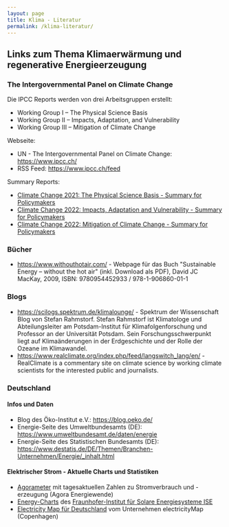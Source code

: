 ```yaml
---
layout: page
title: Klima - Literatur
permalink: /klima-literatur/
---
```


## Links zum Thema Klimaerwärmung und regenerative Energieerzeugung

### The Intergovernmental Panel on Climate Change

Die IPCC Reports werden von drei Arbeitsgruppen erstellt:

- Working Group I – The Physical Science Basis
- Working Group II – Impacts, Adaptation, and Vulnerability
- Working Group III – Mitigation of Climate Change

Webseite:

- UN - The Intergovernmental Panel on Climate Change: <https://www.ipcc.ch/>
- RSS Feed: https://www.ipcc.ch/feed

Summary Reports:

- [Climate Change 2021: The Physical Science Basis - Summary for Policymakers](https://www.ipcc.ch/report/ar6/wg1/downloads/report/IPCC_AR6_WGI_SPM_final.pdf)
- [Climate Change 2022: Impacts, Adaptation and Vulnerability - Summary for Policymakers](https://report.ipcc.ch/ar6wg2/pdf/IPCC_AR6_WGII_SummaryForPolicymakers.pdf)
- [Climate Change 2022: Mitigation of Climate Change - Summary for Policymakers](https://report.ipcc.ch/ar6wg3/pdf/IPCC_AR6_WGIII_SummaryForPolicymakers.pdf)


### Bücher

- <https://www.withouthotair.com/> - Webpage für das Buch "Sustainable Energy – without the hot air" (inkl. Download als PDF), David JC MacKay, 2009, ISBN: 9780954452933 / 978-1-906860-01-1

### Blogs

- <https://scilogs.spektrum.de/klimalounge/> - Spektrum der Wissenschaft Blog von Stefan Rahmstorf. Stefan Rahmstorf ist Klimatologe und Abteilungsleiter am Potsdam-Institut für Klimafolgenforschung und Professor an der Universität Potsdam. Sein Forschungsschwerpunkt liegt auf Klimaänderungen in der Erdgeschichte und der Rolle der Ozeane im Klimawandel.
- <https://www.realclimate.org/index.php/feed/langswitch_lang/en/> - RealClimate is a commentary site on climate science by working climate scientists for the interested public and journalists.

### Deutschland

#### Infos und Daten

- Blog des Öko-Institut e.V.: <https://blog.oeko.de/>
- Energie-Seite des Umweltbundesamts (DE): <https://www.umweltbundesamt.de/daten/energie>
- Energie-Seite des Statistischen Bundesamts (DE): <https://www.destatis.de/DE/Themen/Branchen-Unternehmen/Energie/_inhalt.html>

#### Elektrischer Strom - Aktuelle Charts und Statistiken

- [Agorameter](https://www.agora-energiewende.de/service/agorameter) mit tagesaktuellen Zahlen zu Stromverbrauch und -erzeugung (Agora Energiewende)
- [Energy-Charts](https://energy-charts.info) des [Fraunhofer-Institut für Solare Energiesysteme ISE](https://ise.fraunhofer.de/)
- [Electricity Map für Deutschland](https://app.electricitymap.org/zone/DE) vom Unternehmen electricityMap (Copenhagen)
